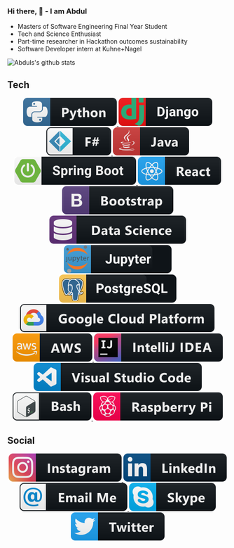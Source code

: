 ### Hi there, 👋 - I am Abdul


* Masters of Software Engineering Final Year Student
* Tech and Science Enthusiast
* Part-time researcher in Hackathon outcomes sustainability
* Software Developer intern at Kuhne+Nagel


![Abduls's github stats](https://github-readme-stats.vercel.app/api?username=abdul0214&show_icons=true&count_private=true&include_all_commits=true&hide=issues,contribs)




## Tech

<p align="center">
   <a href="#">
    <img src="https://raw.githubusercontent.com/abdul0214/abdul0214/master/svg/dev/languages/python.svg" alt="example badge" style="vertical-align:top margin:6px 4px">
      
   <a href="#">
    <img src="https://raw.githubusercontent.com/abdul0214/abdul0214/master/svg/dev/frameworks/django.svg" alt="example badge" style="vertical-align:top margin:6px 4px">
         
      
<!--   </a>  
     <a href="#">
     <img src="https://raw.githubusercontent.com/abdul0214/abdul0214/master/svg/dev/languages/js.svg" alt="example badge" style="vertical-align:top margin:6px 4px">
  </a>   -->
 <!-- 
   <a href="#">
   <img src="https://raw.githubusercontent.com/abdul0214/abdul0214/master/svg/dev/languages/html.svg" alt="example badge" style="vertical-align:top margin:6px 4px">
</a>    
   <a href="#">
     <img src="https://raw.githubusercontent.com/abdul0214/abdul0214/master/svg/dev/languages/css3.svg" alt="example badge" style="vertical-align:top margin:6px 4px">
  </a> 
-->
 <a href="#">
    <img src="https://raw.githubusercontent.com/abdul0214/abdul0214/master/svg/dev/languages/fsharp.svg" alt="example badge" style="vertical-align:top margin:6px 4px">
  </a>  
  
   <a href="#">
   <img src="https://raw.githubusercontent.com/abdul0214/abdul0214/master/svg/dev/languages/java.svg" alt="example badge" style="vertical-align:top margin:6px 4px">
</a>      

   <a href="#">
   <img src="https://raw.githubusercontent.com/abdul0214/abdul0214/master/svg/dev/frameworks/springboot.svg" alt="example badge" style="vertical-align:top margin:6px 4px">
</a>      

   <a href="#">
   <img src="https://raw.githubusercontent.com/abdul0214/abdul0214/master/svg/dev/frameworks/react.svg" alt="example badge" style="vertical-align:top margin:6px 4px">
</a> 


   <a href="#">
   <img src="https://raw.githubusercontent.com/abdul0214/abdul0214/master/svg/dev/frameworks/bootstrap.svg" alt="example badge" style="vertical-align:top margin:6px 4px">
</a>  

 
   <a href="#">
   <img src="https://raw.githubusercontent.com/abdul0214/abdul0214/master/svg/dev/misc/datascience.svg" alt="example badge" style="vertical-align:top margin:6px 4px">
   
  <a href="#">
   <img src="https://github.com/abdul0214/abdul0214/blob/master/svg/dev/tools/%20jupyter.svg" alt="example badge" style="vertical-align:top margin:6px 4px"> 
</a>  

  <a href="#">
   <img src="https://github.com/abdul0214/abdul0214/blob/master/svg/dev/tools/%20postgres.svg" alt="example badge" style="vertical-align:top margin:6px 4px"> 
</a>
   <a href="#">
  <img src="https://raw.githubusercontent.com/abdul0214/abdul0214/master/svg/dev/services/google_cloud_platform.svg" alt="example badge" style="vertical-align:top margin:6px 4px">
</a>  
    
  <a href="#">
   <img src="https://raw.githubusercontent.com/abdul0214/abdul0214/master/svg/dev/services/aws.svg" alt="example badge" style="vertical-align:top margin:6px 4px">
</a>  
 
 
 
  
  <a href="#">
  <img src="https://raw.githubusercontent.com/abdul0214/abdul0214/master/svg/dev/tools/jetbrains_intellij.svg" alt="example badge" style="vertical-align:top margin:6px 4px">
</a>  
     
 
 
   <a href="#">
  <img src="https://raw.githubusercontent.com/abdul0214/abdul0214/master/svg/dev/tools/visualstudio_code.svg" alt="example badge" style="vertical-align:top margin:6px 4px">
</a>  
 
 
 

 
  
   <a href="#">
  <img src="https://raw.githubusercontent.com/abdul0214/abdul0214/master/svg/dev/tools/bash.svg" alt="example badge" style="vertical-align:top margin:6px 4px">
</a>  
 

  
  <a href="#">
  <img src="https://raw.githubusercontent.com/abdul0214/abdul0214/master/svg/devices/raspberrypi.svg" alt="example badge" style="vertical-align:top margin:6px 4px">
</a>  
 </p>
 
 
## Social
<p align="center">
  <a href="https://www.instagram.com/abdul.w.minhas/">
   <img src="https://raw.githubusercontent.com/abdul0214/abdul0214/master/svg/social/instagram.svg" alt="example badge" style="vertical-align:top margin:6px 4px">
   </a>  
   
   <a href="https://www.linkedin.com/in/abdulwahab14/">
   <img src="https://raw.githubusercontent.com/abdul0214/abdul0214/master/svg/social/linkedin.svg" alt="example badge" style="vertical-align:top margin:6px 4px">
   </a>  
      <a href="mailto:abdul.wahab0214@gmail.com">
   <img src="https://raw.githubusercontent.com/abdul0214/abdul0214/master/svg/social/email_me.svg" alt="example badge" style="vertical-align:top margin:6px 4px">
   </a> 
   
   <a href="https://join.skype.com/invite/i7fCIZroR5sZ">
  <img src="https://raw.githubusercontent.com/abdul0214/abdul0214/master/svg/social/skype.svg" alt="example badge" style="vertical-align:top margin:6px 4px">
   </a> 

   <a href="https://twitter.com/AWMinhas">
 <img src="https://raw.githubusercontent.com/abdul0214/abdul0214/master/svg/social/twitter.svg" alt="example badge" style="vertical-align:top margin:6px 4px">
   </a> 
   </p>

<!--
**abdul0214/abdul0214** is a ✨ _special_ ✨ repository because its `README.md` (this file) appears on your GitHub profile.

Here are some ideas to get you started:
[![Top Langs](https://github-readme-stats.vercel.app/api/top-langs/?username=abdul0214&layout=compact&hide=Jupyter)](https://github.com/abdul0214/github-readme-stats)

- 🌱 I’m currently learning ...
- 🔭 I’m currently working on sustainability of Hackathon outcomes: 

- 👯 I’m looking to collaborate on ...
- 🤔 I’m looking for help with ...
- 💬 Ask me about ...
- 📫 How to reach me: ...
- 😄 Pronouns: ...
- ⚡ Fun fact: ...
-->
